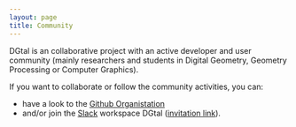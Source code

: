 ```yaml
---
layout: page
title: Community
---
```


DGtal is an collaborative project with an active developer and user community (mainly researchers and
  students in Digital Geometry, Geometry Processing or Computer Graphics).

  If you want to collaborate or follow the community activities, you can:
  * have a look to the [Github Organistation](https://github.com/DGtal-team)
  * and/or join the [Slack](https://slack.com) workspace DGtal ([invitation link](https://join.slack.com/t/dgtal/shared_invite/enQtNTI3MjUzNjM4MzA0LTdiNGY5YmQxYmM0NjFlMDY1ZjdjOGE2NDE4YmRmZmQ2OWVkMjkzMDQ3YTBmNjEyZWM4NWI2MDNmNWJiMDJkZGQ)).
